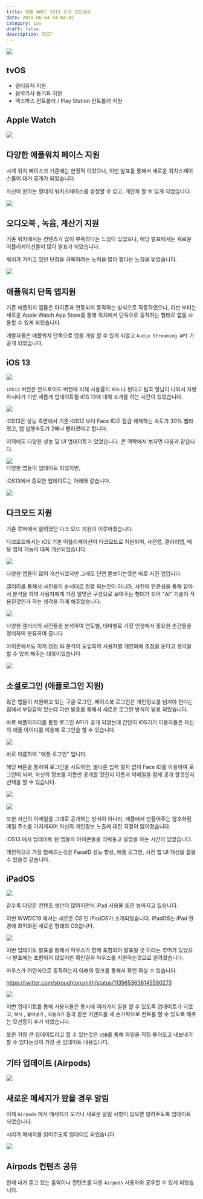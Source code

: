 ```yaml
---
title: 애플 WWDC 2019 요약 간단정리
date: 2019-06-04 04:04:02
category: ios
draft: false
description: TEST
---
```


<img src="../../assets/2019-06-04/content-1.jpg">

## tvOS
- 멀티유저 지원
- 음악가사 동기화 지원 
- 엑스박스 컨트롤러 / Play Station 컨트롤러 지원 

## Apple Watch

<img src="../../assets/2019-06-04/content-2.png">

## 다양한 애플워치 페이스 지원 
시계 워치 페이스가 기존에는 한정적 이었으나, 이번 발표를 통해서 새로운 워치스페이스들이 대거 공개가 되었습니다.

자신이 원하는 형태의 워치스페이스를 설정할 수 있고, 개인화 할 수 있게 되었습니다. 

<img src="../../assets/2019-06-04/content-3.png">

##  오디오북 , 녹음, 계산기 지원 
기존 워치에서는 컨텐츠가 많이 부족하다는 느낌이 있었으나, 해당 발표에서는 새로운 어플리케이션들이 많이 발표가 되었습니다. 

워치가 가지고 있던 단점을 극복하려는 노력을 많이 했다는 느낌을 받았습니다. 

<img src="../../assets/2019-06-04/content-4.png"><br/>

## 애플워치 단독 앱지원 
기존 애플워치 앱들은 아이폰과 연동되어 동작하는 방식으로 작동하였으나, 이번 부터는 새로운 Apple Watch App Store를 통해 워치에서 단독으로 동작하는 형태로 앱을 사용할 수 있게 되었습니다. 

개발자들은 애플워치 단독으로 앱을 개발 할 수 있게 되었고 `Audio Streaming API` 가 공개 되었습니다.

 
## iOS 13
<img src="../../assets/2019-06-04/content-5.png"><br/>

`iOS12` 버전은 안드로이드 버전에 비해 사용률이 `85%` 나 된다고 팀쿡 형님이 나와서 자랑하시다가 이번 새롭게 업데이트될 iOS 13에 대해 소개를 하는 시간이 있었습니다.


<img src="../../assets/2019-06-04/content-6.png"><br/>

iOS13은 성능 측면에서 기존 iOS12 보다 Face ID로 잠금 해제하는 속도가 30% 빨라졌고, 앱 실행속도가 2배나 빨라졌다고 합니다.

이외에도 다양한 성능 및 UI 업데이트가 있었습니다. 큰 맥락에서 보자면 다음과 같습니다.

<img src="../../assets/2019-06-04/content-7.png"><br/>
다양한 앱들이 업데이트 되었지만, 

iOS13에서  중요한 업데이트는 아래와 같습니다.

<img src="../../assets/2019-06-04/content-8.png"><br/>


## 다크모드 지원 
기존 루머에서 알려졌던 다크 모드 지원이 이루어졌습니다. 

다크모드에서는 iOS 기본 어플리케이션이 다크모드로 지원되며, 사진앱, 갤러리앱, 메모 앱의 기능이 대폭 개선되었습니다. 

<img src="../../assets/2019-06-04/content-9.png"><br/>

다양한 앱들이 많이 개선되었지만 그래도 단연 돋보이는것은 바로 사진 앱입니다. 

갤러리를 통해서 사진들이 순서대로 정렬 되는것이 아니라, 사진의 연관성을 통해 알아서 분석을 하여 사용자에게 가장 알맞은 구성으로  보여주는 형태가 되어 "AI" 기술이 적용된것인가 하는 생각을 하게 해주었습니다. 

<img src="../../assets/2019-06-04/content-10.png"><br/>

다양한 갤러리의 사진들을 분석하여 연도별, 테마별로 가장 인생에서 중요한 순간들을 정리하여 분류하여 줍니다. 

아이폰에서도 이제 점점 AI 분석이 도입되어 사용자별 개인화에 초점을 둔다고 생각을 할 수 있게 해주는 대목이었습니다 


<img src="../../assets/2019-06-04/content-11.png"><br/>

## 소셜로그인 (애플로그인 지원) 
많은 앱들이 지원하고 있는 구글 로그인, 페이스북 로그인은 개인정보를 넘겨야 한다는 점에서 부담감이 있는데 이번 발표를 통해서 새로운 로그인 방식이 발표 되었습니다. 

바로 애플아이디를 통한 로그인 API가 공개 되었는데 간단히 iOS기기 이용자들은 자신의 애플 아이디를 이용해 로그인을 할 수 있습니다.


<img src="../../assets/2019-06-04/content-12.png"><br/>

바로 이름하여 "애플 로그인" 입니다. 

해당 버튼을 통하여 로그인을 시도하면, 별다른 입력 절차 없이 Face ID를 이용하여 로그인이 되며, 자신의 정보를 이름만 공개할 것인지 이름과 이메일을 함께 공개 할것인지 선택을 할 수 있습니다. 


<img src="../../assets/2019-06-04/content-13.png"><br/><br/>
<img src="../../assets/2019-06-04/content-14.png">

또한 자신의 이메일을 그대로 공개하는 방식이 아니라, 애플에서 만들어주는 암호화된 메일 주소를 가지게되며 자신의 개인정보 노출에 대한 걱정이 없어졌습니다. 

 
iOS13 에서 업데이트 된 앱들의 아이콘들을 띄워놓고 설명을 하는 시간이 있었습니다. 

개인적으로 가장 맘에드는것은 FaceID 성능 향상, 애플 로그인, 사진 앱 UI 개선을 꼽을 수 있을것 같습니다.


## iPadOS 

<img src="../../assets/2019-06-04/content-15.png">

갈수록 다양한 컨텐츠 생산이 많아지면서 iPad 사용율 또한 높아지고 있습니다. 

이번 WWDC19 에서는 새로운 OS 인 iPadOS가 소개되었습니다.  iPadOS는 iPad 환경에 최적화된 새로운 형태의 OS입니다.

<img src="../../assets/2019-06-04/content-16.png"><br/>

이번 업데이트 발표를 통해서 마우스가 함께 포함되어 발표될 것 이라는 루머가 있었으나 발표에는 포함되지 않았지만 확인결과 마우스를 지원하는것으로 알려졌습니다. 

마우스가 어떤식으로 동작하는지 아래의 링크를 통해서 확인 하실 수 있습니다. 

https://twitter.com/stroughtonsmith/status/1135653636145590273

 <img src="../../assets/2019-06-04/content-17.png"><br/>

이번 업데이트를 통해 사용자들은 동시에 여러가지 일을 할 수 있도록 업데이트가 되었고,  `복사` , `붙여넣기` , `되돌리기` 등과 같은 커맨드를 세 손가락으로 컨트롤 할 수 있도록 해주는 모션등이 추가 되었습니다. 

또한 가장 큰 업데이트라고 할 수 있는것은 `USB`를 통해 파일을 직접 불러오고 내보내기 할 수 있다는것이 가장 큰 업데이트 내용입니다.

 

## 기타 업데이트  (Airpods)

<img src="../../assets/2019-06-04/content-18.png"><br/>

## 새로운 메세지가 왔을 경우 알림
이제 `Airpods` 에서 메세지가 오거나 새로운 알림 사항이 있으면 알려주도록 업데이트 되었습니다. 

시리가 메세지를 읽어주도록 업데이트 되었습니다

<img src="../../assets/2019-06-04/content-19.png"><br/>


## Airpods 컨텐츠 공유 
현재 내가 듣고 있는 음악이나 컨텐츠를 다른 `Airpods` 사용자와 공유할 수 있게 되었습니다. 

 



